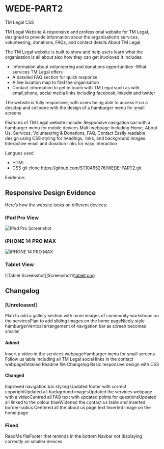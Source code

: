 # WEDE-PART2
TM Legal CSS 

TM Legal Website
A responsive and professional website for TM Legal, designed to provide information about the organisation’s services, volunteering, donations, FAQs, and contact details
About TM Legal

The TM Legal website is built to show and help users learn what the organisation is all about also how they can get involoved
It includes:
- Information about volunteering and donations opportunities
-What services TM Legal offers
- A detailed FAQ section for quick response
- A live location map to find the organisation
- Contact information to get in touch with TM Legal such as with email,phone, social media links including facebook,linkedin and twitter

The website is fully responsive, with users being able to access it on a desktop and cellpone with the design of a hamburger menu for small screens

Features of TM Legal website include:
Responsive navigation bar with a hamburger menu for mobile devices
Multi webpage including Home, About Us, Services, Volunteering & Donations, FAQ, Contact
Easily readable design using CSS styling for headings, links, and background images
Interactive email and donation links for easy interaction
  
Langues used
- HTML
- CSS
git clone https://github.com/ST10465276/WEDE-PART2.git

Evidence:
## Responsive Design Evidence
Here’s how the website looks on different devices:
### IPad Pro View
![ IPad Pro Screenshot](Screenshot3/https://advtechonline-my.sharepoint.com/:i:/r/personal/st10465276_rcconnect_edu_za/Documents/Desktop/TM%20Legal/Screenshot3.png?csf=1&web=1&e=tfGrOt)
### iPHONE 14 PRO MAX
![ iPHONE 14 PRO MAX](Screenshot2/https://advtechonline-my.sharepoint.com/:i:/r/personal/st10465276_rcconnect_edu_za/Documents/Desktop/TM%20Legal/Screenshot2.png?csf=1&web=1&e=B2yIbE)
### Tablet View
![Tablet Screenshot](Screenshot1/[tablet.png](https://advtechonline-my.sharepoint.com/:i:/r/personal/st10465276_rcconnect_edu_za/Documents/Desktop/TM%20Legal/Screenshot1.png?csf=1&web=1&e=HSPxw5)


## Changelog
### [Unreleased]
Plan to add a gallery section with more images of community workshops  on the servicesPlan to add sliding images on the home pageNicely style hamburgerVertical arrangement of navigation bar as screen becomes smaller
#### Added
Insert a video in the services webpageHamburger menu for small screens  Follow us table including all TM Legal social links in the contact webpageDetailed Readme file Changelog Basic responsive design with CSS 
#### Changed 
Improved navigation bar styling  Updated footer with correct copyrightUpdated all background imagesUpdated the services webpage with a videoCentred all FAQ text with updated points for questionsUpdated all linked to the colour blueWidened the contact us table and inserted border-radius Centered all the about us page text Inserted image on the home page
### Fixed
ReadMe fileFooter that reminds in the bottom Navbar not displaying correctly on smaller devices

